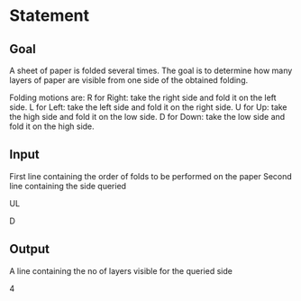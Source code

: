# Statement
## Goal
A sheet of paper is folded several times. The goal is to determine how many layers of paper are visible from one side of the obtained folding.

Folding motions are:
R for Right: take the right side and fold it on the left side.
L for Left: take the left side and fold it on the right side.
U for Up: take the high side and fold it on the low side.
D for Down: take the low side and fold it on the high side. 

## Input
First line containing the order of folds to be performed on the paper
Second line containing the side queried 

UL

D

## Output
A line containing the no of layers visible for the queried side

4
